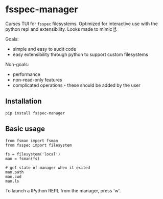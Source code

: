 fsspec-manager
==============

Curses TUI for `fsspec` filesystems. 
Optimized for interactive use with the python repl and extensibility.
Looks made to mimic [lf](https://github.com/gokcehan/lf).

Goals:
- simple and easy to audit code
- easy extensibility through python to support custom filesystems

Non-goals:
- performance
- non-read-only features
- complicated operations - these should be added by the user

Installation
------------

```
pip install fsspec-manager
```

Basic usage
-----------

```
from fsman import fsman
from fsspec import filesystem

fs = filesystem('local')
man = fsman(fs)

# get state of manager when it exited
man.path
man.cwd
man.ls
```

To launch a IPython REPL from the manager, press 'w'.
